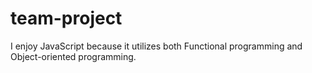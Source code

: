 # team-project

I enjoy JavaScript because it utilizes both Functional programming and Object-oriented programming.